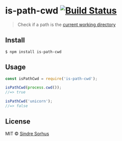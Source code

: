 # is-path-cwd [![Build Status](https://travis-ci.org/sindresorhus/is-path-cwd.svg?branch=master)](https://travis-ci.org/sindresorhus/is-path-cwd)

> Check if a path is
> the [current working directory](https://en.wikipedia.org/wiki/Working_directory)

## Install

```
$ npm install is-path-cwd
```

## Usage

```js
const isPathCwd = require('is-path-cwd');

isPathCwd(process.cwd());
//=> true

isPathCwd('unicorn');
//=> false
```

## License

MIT © [Sindre Sorhus](https://sindresorhus.com)

